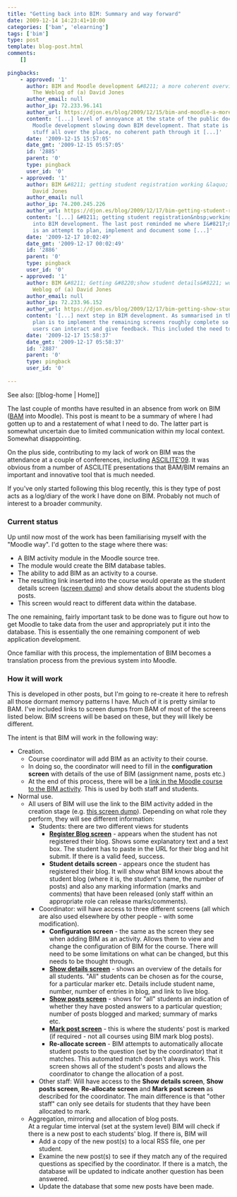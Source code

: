 ```yaml
---
title: "Getting back into BIM: Summary and way forward"
date: 2009-12-14 14:23:41+10:00
categories: ['bam', 'elearning']
tags: ['bim']
type: post
template: blog-post.html
comments:
    []
    
pingbacks:
    - approved: '1'
      author: BIM and Moodle development &#8211; a more coherent overview found? &laquo;
        The Weblog of (a) David Jones
      author_email: null
      author_ip: 72.233.96.141
      author_url: https://djon.es/blog/2009/12/15/bim-and-moodle-a-more-coherent-overview/
      content: '[...] level of annoyance at the state of the public documentation around
        Moodle development slowing down BIM development. That state is essentially with
        stuff all over the place, no coherent path through it [...]'
      date: '2009-12-15 15:57:05'
      date_gmt: '2009-12-15 05:57:05'
      id: '2885'
      parent: '0'
      type: pingback
      user_id: '0'
    - approved: '1'
      author: BIM &#8211; getting student registration working &laquo; The Weblog of (a)
        David Jones
      author_email: null
      author_ip: 74.200.245.226
      author_url: https://djon.es/blog/2009/12/17/bim-getting-student-registration-working/
      content: '[...] &#8211; getting student registration&nbsp;working  So, getting back
        into BIM development. The last post reminded me where I&#8217;m up to. The following
        is an attempt to plan, implement and document some [...]'
      date: '2009-12-17 10:02:49'
      date_gmt: '2009-12-17 00:02:49'
      id: '2886'
      parent: '0'
      type: pingback
      user_id: '0'
    - approved: '1'
      author: BIM &#8211; Getting &#8220;show student details&#8221; working &laquo; The
        Weblog of (a) David Jones
      author_email: null
      author_ip: 72.233.96.152
      author_url: https://djon.es/blog/2009/12/17/bim-getting-show-student-details-working/
      content: '[...] next step in BIM development. As summarised in the last post the
        plan is to implement the remaining screens roughly complete so that potential
        users can interact and give feedback. This included the need to [...]'
      date: '2009-12-17 15:58:37'
      date_gmt: '2009-12-17 05:58:37'
      id: '2887'
      parent: '0'
      type: pingback
      user_id: '0'
    
---
```


See also: [[blog-home | Home]]

The last couple of months have resulted in an absence from work on BIM ([BAM](/blog2/research/bam-blog-aggregation-management/) into Moodle). This post is meant to be a summary of where I had gotten up to and a restatement of what I need to do. The latter part is somewhat uncertain due to limited communication within my local context. Somewhat disappointing.

On the plus side, contributing to my lack of work on BIM was the attendance at a couple of conferences, including [ASCILITE'09](http://www.ascilite.org.au/conferences/auckland09/). It was obvious from a number of ASCILITE presentations that BAM/BIM remains an important and innovative tool that is much needed.

If you've only started following this blog recently, this is they type of post acts as a log/diary of the work I have done on BIM. Probably not much of interest to a broader community.

### Current status

Up until now most of the work has been familiarising myself with the "Moodle way". I'd gotten to the stage where there was:

- A BIM activity module in the Moodle source tree.
- The module would create the BIM database tables.
- The ability to add BIM as an activity to a course.
- The resulting link inserted into the course would operate as the student details screen ([screen dump](http://www.flickr.com/photos/david_jones/3882960287/)) and show details about the students blog posts.
- This screen would react to different data within the database.

The one remaining, fairly important task to be done was to figure out how to get Moodle to take data from the user and appropriately put it into the database. This is essentially the one remaining component of web application development.

Once familiar with this process, the implementation of BIM becomes a translation process from the previous system into Moodle.

### How it will work

This is developed in other posts, but I'm going to re-create it here to refresh all those dormant memory patterns I have. Much of it is pretty similar to BAM. I've included links to screen dumps from BAM of most of the screens listed below. BIM screens will be based on these, but they will likely be different.

The intent is that BIM will work in the following way:

- Creation.
    - Course coordinator will add BIM as an activity to their course.
    - In doing so, the coordinator will need to fill in the **configuration screen** with details of the use of BIM (assignment name, posts etc.)
    - At the end of this process, there will be a [link in the Moodle course to the BIM activity](http://www.flickr.com/photos/david_jones/4183145931/). This is used by both staff and students.
- Normal use.
    - All users of BIM will use the link to the BIM activity added in the creation stage (e.g. [this screen dump](http://www.flickr.com/photos/david_jones/4183145931/)). Depending on what role they perform, they will see different information:
        - Students: there are two different views for students
            - **[Register Blog screen](http://www.flickr.com/photos/david_jones/3268716454/in/set-72157608613577424/)** - appears when the student has not registered their blog. Shows some explanatory text and a text box. The student has to paste in the URL for their blog and hit submit. If there is a valid feed, success.
            - **Student details screen** - appears once the student has registered their blog. It will show what BIM knows about the student blog (where it is, the student's name, the number of posts) and also any marking information (marks and comments) that have been released (only staff within an appropriate role can release marks/comments).
        - Coordinator: will have access to three different screens (all which are also used elsewhere by other people - with some modification).
            - **Configuration screen** - the same as the screen they see when adding BIM as an activity. Allows them to view and change the configuration of BIM for the course. There will need to be some limitations on what can be changed, but this needs to be thought through.
            - **[Show details screen](http://www.flickr.com/photos/david_jones/3268716654/in/set-72157608613577424/)** - shows an overview of the details for all students. "All" students can be chosen as for the course, for a particular marker etc. Details include student name, number, number of entries in blog, and link to live blog.
            - **[Show posts screen](http://www.flickr.com/photos/david_jones/3268716836/in/set-72157608613577424/)** - shows for "all" students an indication of whether they have posted answers to a particular question; number of posts blogged and marked; summary of marks etc.
            - **[Mark post screen](http://www.flickr.com/photos/david_jones/3267891725/in/set-72157608613577424/)** - this is where the students' post is marked (if required - not all courses using BIM mark blog posts).
            - **Re-allocate screen** - BIM attempts to automatically allocate student posts to the question (set by the coordinator) that it matches. This automated match doesn't always work. This screen shows all of the student's posts and allows the coordinator to change the allocation of a post.
        - Other staff: Will have access to the **Show details screen**, **Show posts screen**, **Re-allocate screen** and **Mark post screen** as described for the coordinator. The main difference is that "other staff" can only see details for students that they have been allocated to mark.
    - Aggregation, mirroring and allocation of blog posts.  
        At a regular time interval (set at the system level) BIM will check if there is a new post to each students' blog. If there is, BIM will
        - Add a copy of the new post(s) to a local RSS file, one per student.
        - Examine the new post(s) to see if they match any of the required questions as specified by the coordinator. If there is a match, the database will be updated to indicate another question has been answered.
        - Update the database that some new posts have been made.
